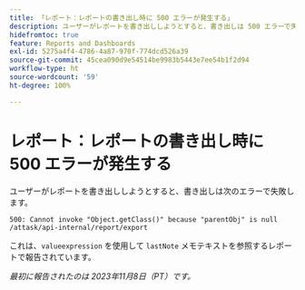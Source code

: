 ```yaml
---
title: 「レポート：レポートの書き出し時に 500 エラーが発生する」
description: ユーザーがレポートを書き出ししようとすると、書き出しは 500 エラーで失敗します。
hidefromtoc: true
feature: Reports and Dashboards
exl-id: 5275a4f4-4786-4a87-970f-774dcd526a39
source-git-commit: 45cea090d9e54514be9983b5443e7ee54b1f2d94
workflow-type: ht
source-wordcount: '59'
ht-degree: 100%

---
```


# レポート：レポートの書き出し時に 500 エラーが発生する

ユーザーがレポートを書き出ししようとすると、書き出しは次のエラーで失敗します。

```
500: Cannot invoke "Object.getClass()" because "parentObj" is null /attask/api-internal/report/export
```

これは、`valueexpression` を使用して `lastNote` メモテキストを参照するレポートで報告されています。

_最初に報告されたのは 2023年11月8日（PT）です。_

